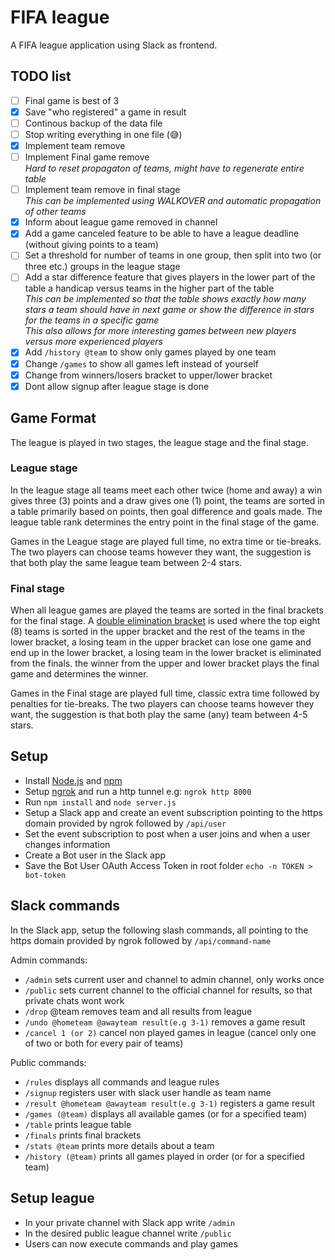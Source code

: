# FIFA league
A FIFA league application using Slack as frontend.

## TODO list
- [ ] Final game is best of 3
- [x] Save "who registered" a game in result
- [ ] Continous backup of the data file
- [ ] Stop writing everything in one file (:sweat_smile:)
- [x] Implement team remove
- [ ] Implement Final game remove <br> _Hard to reset propagaton of teams, might have to regenerate entire table_
- [ ] Implement team remove in final stage <br> _This can be implemented using WALKOVER and automatic propagation of other teams_
- [x] Inform about league game removed in channel
- [x] Add a game canceled feature to be able to have a league deadline (without giving points to a team)
- [ ] Set a threshold for number of teams in one group, then split into two (or three etc.) groups in the league stage
- [ ] Add a star difference feature that gives players in the lower part of the table a handicap versus teams in the higher part of the table <br>_This can be implemented so that the table shows exactly how many stars a team should have in next game or show the difference in stars for the teams in a specific game_ <br>_This also allows for more interesting games between new players versus more experienced players_
- [x] Add `/history @team` to show only games played by one team
- [x] Change `/games` to show all games left instead of yourself
- [x] Change from winners/losers bracket to upper/lower bracket
- [x] Dont allow signup after league stage is done

## Game Format
The league is played in two stages, the league stage and the final stage.

### League stage
In the league stage all teams meet each other twice (home and away) a win gives three (3) points and a draw gives one (1) point, the teams are sorted in a table primarily based on points, then goal difference and goals made. The league table rank determines the entry point in the final stage of the game.

Games in the League stage are played full time, no extra time or tie-breaks. The two players can choose teams however they want, the suggestion is that both play the same league team between 2-4 stars.

### Final stage
When all league games are played the teams are sorted in the final brackets for the final stage. A [double elimination bracket](https://en.wikipedia.org/wiki/Double-elimination_tournament) is used where the top eight (8) teams is sorted in the upper bracket and the rest of the teams in the lower bracket, a losing team in the upper bracket can lose one game and end up in the lower bracket, a losing team in the lower bracket is eliminated from the finals. the winner from the upper and lower bracket plays the final game and determines the winner.

Games in the Final stage are played full time, classic extra time followed by penalties for tie-breaks. The two players can choose teams however they want, the suggestion is that both play the same (any) team between 4-5 stars.

## Setup
- Install [Node.js](https://nodejs.org/) and [npm](https://www.npmjs.com/)
- Setup [ngrok](https://ngrok.com/) and run a http tunnel e.g: `ngrok http 8000`
- Run `npm install` and `node server.js`
- Setup a Slack app and create an event subscription pointing to the https domain provided by ngrok followed by `/api/user`
- Set the event subscription to post when a user joins and when a user changes information
- Create a Bot user in the Slack app
- Save the Bot User OAuth Access Token in root folder `echo -n TOKEN > bot-token`

## Slack commands
In the Slack app, setup the following slash commands, all pointing to the https domain provided by ngrok followed by `/api/command-name`

Admin commands:
- `/admin` sets current user and channel to admin channel, only works once
- `/public` sets current channel to the official channel for results, so that private chats wont work
- `/drop` @team removes team and all results from league
- `/undo @hometeam @awayteam result(e.g 3-1)` removes a game result
- `/cancel 1 (or 2)` cancel non played games in league (cancel only one of two or both for every pair of teams)

Public commands:
- `/rules` displays all commands and league rules
- `/signup` registers user with slack user handle as team name
- `/result @hometeam @awayteam result(e.g 3-1)` registers a game result
- `/games (@team)` displays all available games (or for a specified team)
- `/table` prints league table
- `/finals` prints final brackets
- `/stats @team` prints more details about a team
- `/history (@team)` prints all games played in order (or for a specified team)

## Setup league
- In your private channel with Slack app write `/admin`
- In the desired public league channel write `/public`
- Users can now execute commands and play games
